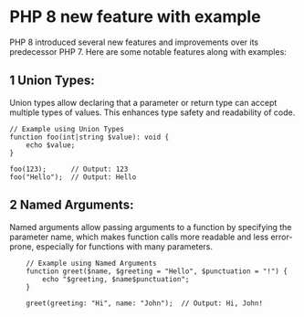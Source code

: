 # PHP 8 new feature with example

PHP 8 introduced several new features and improvements over its predecessor PHP 7. Here are some notable features along with examples:

## 1 Union Types:

Union types allow declaring that a parameter or return type can accept multiple types of values. This enhances type safety and readability of code.

    // Example using Union Types
    function foo(int|string $value): void {
        echo $value;
    }
    
    foo(123);      // Output: 123
    foo("Hello");  // Output: Hello

## 2 Named Arguments:

Named arguments allow passing arguments to a function by specifying the parameter name, which makes function calls more readable and less error-prone, especially for functions with many parameters.
        
        // Example using Named Arguments
        function greet($name, $greeting = "Hello", $punctuation = "!") {
            echo "$greeting, $name$punctuation";
        }
        
        greet(greeting: "Hi", name: "John");  // Output: Hi, John!
